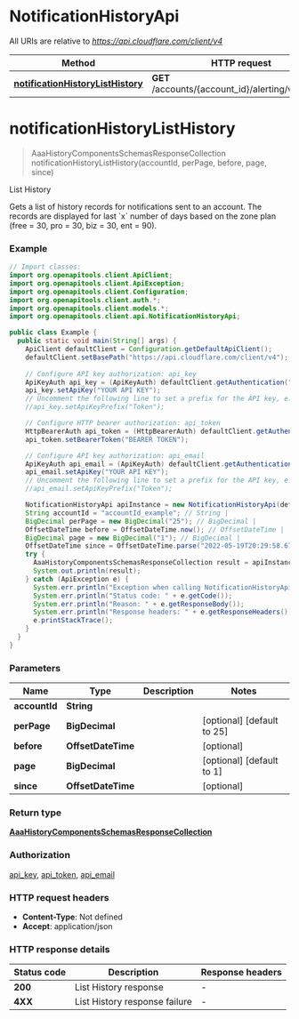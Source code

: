 # NotificationHistoryApi

All URIs are relative to *https://api.cloudflare.com/client/v4*

| Method | HTTP request | Description |
|------------- | ------------- | -------------|
| [**notificationHistoryListHistory**](NotificationHistoryApi.md#notificationHistoryListHistory) | **GET** /accounts/{account_id}/alerting/v3/history | List History |


<a id="notificationHistoryListHistory"></a>
# **notificationHistoryListHistory**
> AaaHistoryComponentsSchemasResponseCollection notificationHistoryListHistory(accountId, perPage, before, page, since)

List History

Gets a list of history records for notifications sent to an account. The records are displayed for last &#x60;x&#x60; number of days based on the zone plan (free &#x3D; 30, pro &#x3D; 30, biz &#x3D; 30, ent &#x3D; 90).

### Example
```java
// Import classes:
import org.openapitools.client.ApiClient;
import org.openapitools.client.ApiException;
import org.openapitools.client.Configuration;
import org.openapitools.client.auth.*;
import org.openapitools.client.models.*;
import org.openapitools.client.api.NotificationHistoryApi;

public class Example {
  public static void main(String[] args) {
    ApiClient defaultClient = Configuration.getDefaultApiClient();
    defaultClient.setBasePath("https://api.cloudflare.com/client/v4");
    
    // Configure API key authorization: api_key
    ApiKeyAuth api_key = (ApiKeyAuth) defaultClient.getAuthentication("api_key");
    api_key.setApiKey("YOUR API KEY");
    // Uncomment the following line to set a prefix for the API key, e.g. "Token" (defaults to null)
    //api_key.setApiKeyPrefix("Token");

    // Configure HTTP bearer authorization: api_token
    HttpBearerAuth api_token = (HttpBearerAuth) defaultClient.getAuthentication("api_token");
    api_token.setBearerToken("BEARER TOKEN");

    // Configure API key authorization: api_email
    ApiKeyAuth api_email = (ApiKeyAuth) defaultClient.getAuthentication("api_email");
    api_email.setApiKey("YOUR API KEY");
    // Uncomment the following line to set a prefix for the API key, e.g. "Token" (defaults to null)
    //api_email.setApiKeyPrefix("Token");

    NotificationHistoryApi apiInstance = new NotificationHistoryApi(defaultClient);
    String accountId = "accountId_example"; // String | 
    BigDecimal perPage = new BigDecimal("25"); // BigDecimal | 
    OffsetDateTime before = OffsetDateTime.now(); // OffsetDateTime | 
    BigDecimal page = new BigDecimal("1"); // BigDecimal | 
    OffsetDateTime since = OffsetDateTime.parse("2022-05-19T20:29:58.679897Z"); // OffsetDateTime | 
    try {
      AaaHistoryComponentsSchemasResponseCollection result = apiInstance.notificationHistoryListHistory(accountId, perPage, before, page, since);
      System.out.println(result);
    } catch (ApiException e) {
      System.err.println("Exception when calling NotificationHistoryApi#notificationHistoryListHistory");
      System.err.println("Status code: " + e.getCode());
      System.err.println("Reason: " + e.getResponseBody());
      System.err.println("Response headers: " + e.getResponseHeaders());
      e.printStackTrace();
    }
  }
}
```

### Parameters

| Name | Type | Description  | Notes |
|------------- | ------------- | ------------- | -------------|
| **accountId** | **String**|  | |
| **perPage** | **BigDecimal**|  | [optional] [default to 25] |
| **before** | **OffsetDateTime**|  | [optional] |
| **page** | **BigDecimal**|  | [optional] [default to 1] |
| **since** | **OffsetDateTime**|  | [optional] |

### Return type

[**AaaHistoryComponentsSchemasResponseCollection**](AaaHistoryComponentsSchemasResponseCollection.md)

### Authorization

[api_key](../README.md#api_key), [api_token](../README.md#api_token), [api_email](../README.md#api_email)

### HTTP request headers

 - **Content-Type**: Not defined
 - **Accept**: application/json

### HTTP response details
| Status code | Description | Response headers |
|-------------|-------------|------------------|
| **200** | List History response |  -  |
| **4XX** | List History response failure |  -  |


